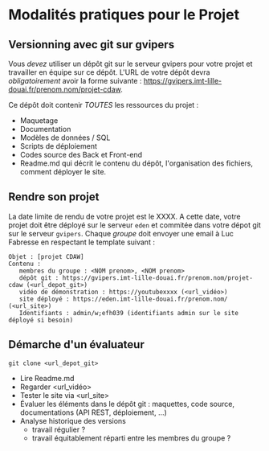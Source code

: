 # Modalités pratiques pour le Projet

## Versionning avec git sur gvipers

Vous *devez* utiliser un dépôt git sur le serveur gvipers pour votre projet et travailler en équipe sur ce dépôt.
L'URL de votre dépôt devra *obligatoirement* avoir la forme suivante :  https://gvipers.imt-lille-douai.fr/prenom.nom/projet-cdaw.

Ce dépôt doit contenir *TOUTES* les ressources du projet :
- Maquetage
- Documentation
- Modèles de données / SQL
- Scripts de déploiement
- Codes source des Back et Front-end
- Readme.md qui décrit le contenu du dépôt, l'organisation des fichiers, comment déployer le site.

## Rendre son projet

La date limite de rendu de votre projet est le XXXX.
A cette date, votre projet doit être déployé sur le serveur `eden` et commitée dans votre dépot git sur le serveur `gvipers`.
Chaque *groupe* doit envoyer une email à Luc Fabresse en respectant le template suivant :

```
Objet : [projet CDAW]
Contenu :
   membres du groupe : <NOM prenom>, <NOM prenom>
   dépôt git : https://gvipers.imt-lille-douai.fr/prenom.nom/projet-cdaw (<url_depot_git>)
   vidéo de démonstration : https://youtubexxxx (<url_vidéo>)
   site déployé : https://eden.imt-lille-douai.fr/prenom.nom/ (<url_site>)
   Identifiants : admin/w;efh039 (identifiants admin sur le site déployé si besoin)

```

## Démarche d'un évaluateur

```
git clone <url_depot_git>
```

* Lire Readme.md
* Regarder <url_vidéo>
* Tester le site via <url_site>
* Évaluer les éléments dans le dépôt git : maquettes, code source, documentations (API REST, déploiement, ...)
* Analyse historique des versions
   - travail régulier ?
   - travail équitablement réparti entre les membres du groupe ?


